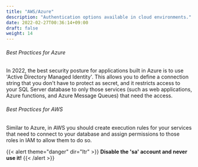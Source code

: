 ```yaml
---
title: "AWS/Azure"
description: "Authentication options available in cloud environments."
date: 2022-02-27T00:36:14+09:00
draft: false
weight: 14
---
```


###### Best Practices for Azure 
In 2022, the best security posture for applications built in Azure is to use 'Active Directory Managed Identity'.  This allows you to define a connection string that you don't have to protect as secret, and it restricts access to your SQL Server database to only those services (such as web applications, Azure functions, and Azure Message Queues) that need the access.  

###### Best Practices for AWS 
Similar to Azure, in AWS you should create execution rules for your services that need to connect to your database and assign permissions to those roles in IAM to allow them to do so.

{{< alert theme="danger" dir="ltr" >}} **Disable the 'sa' account and never use it!**
{{< /alert >}}